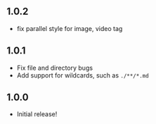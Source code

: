 1.0.2
-----------
- fix parallel style for image, video tag

1.0.1
-----------
- Fix file and directory bugs
- Add support for wildcards, such as `./**/*.md`

1.0.0
-----------
- Initial release!
